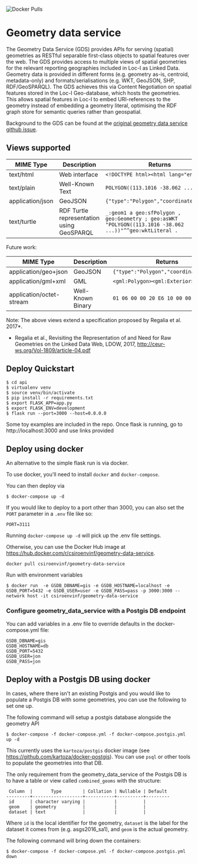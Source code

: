 ![Docker Pulls](https://img.shields.io/docker/pulls/csiroenvinf/geometry-data-service)

# Geometry data service

The Geometry Data Service (GDS) provides APIs for serving (spatial) geometries as RESTful separable first-class objects to spatial features over the web. The GDS provides access to multiple views of spatial geometries for the relevant reporting geographies included in Loc-I as Linked Data. Geometry data is provided in different forms (e.g. geometry as-is, centroid, metadata-only) and formats/serialisations (e.g. WKT, GeoJSON, SHP, RDF/GeoSPARQL). The GDS achieves this via Content Negotiation on spatial features stored in the Loc-I Geo-database, which hosts the geometries. This allows spatial features in Loc-I to embed URI-references to the geometry instead of embedding a geometry literal, optimising the RDF graph store for semantic queries rather than geospatial.

Background to the GDS can be found at the [original geometry data service github issue](https://github.com/CSIRO-enviro-informatics/loci.cat/issues/39#issue-535488760).

## Views supported

| MIME Type | Description | Returns |
|--------------|--------------|---------|
|text/html |Web interface |`<!DOCTYPE html><html lang="en">...`|
|text/plain |Well-Known Text |`POLYGON((113.1016 -38.062 ...))`|
|application/json | GeoJSON |`{"type":"Polygon","coordinates":...}`|
|text/turtle | RDF Turtle representation using GeoSPARQL | ```_:geom1 a geo:sfPolygon , geo:Geometry ; geo:asWKT "POLYGON((113.1016 -38.062 ...))"^^geo:wktLiteral .```|

Future work:

| MIME Type | Description | Returns |
|--------------|--------------|---------|
|application/geo+json | GeoJSON |`{"type":"Polygon","coordinates":...}`|
|application/gml+xml | GML |`<gml:Polygon><gml:Exterior>...`|
|application/octet-stream | Well-Known Binary | `01 06 00 00 20 E6 10 00 00 01...`|

Note: The above views extend a specification proposed by Regalia et al. 2017*.

* Regalia et al., Revisiting the Representation of and Need for Raw Geometries on the Linked Data Web, LDOW, 2017, http://ceur-ws.org/Vol-1809/article-04.pdf


## Deploy Quickstart 
```
$ cd api
$ virtualenv venv
$ source venv/bin/activate
$ pip install -r requirements.txt
$ export FLASK_APP=app.py
$ export FLASK_ENV=development
$ flask run --port=3000 --host=0.0.0.0
```

Some toy examples are included in the repo. Once flask is running, go to http://localhost:3000 and use links provided

## Deploy using docker

An alternative to the simple flask run is via docker. 

To use docker, you'll need to install `docker` and `docker-compose`.

You can then deploy via
```
$ docker-compose up -d
```

If you would like to deploy to a port other than 3000, you can also set the `PORT` parameter in a `.env` file like so:
```
PORT=3111
```

Running `docker-compose up -d` will pick up the .env file settings.

Otherwise, you can use the Docker Hub image at https://hub.docker.com/r/csiroenvinf/geometry-data-service.
```
docker pull csiroenvinf/geometry-data-service
```

Run with environment variables
```
$ docker run  -e GSDB_DBNAME=gis -e GSDB_HOSTNAME=localhost -e GSDB_PORT=5432 -e GSDB_USER=user -e GSDB_PASS=pass -p 3000:3000 --network host -it csiroenvinf/geometry-data-service 
```


### Configure geometry_data_service with a Postgis DB endpoint

You can add variables in a .env file to override defaults in the docker-compose.yml file:
```
GSDB_DBNAME=gis
GSDB_HOSTNAME=db
GSDB_PORT=5432
GSDB_USER=jon
GSDB_PASS=jon
```

## Deploy with a Postgis DB using docker 

In cases, where there isn't an existing Postgis and you would like to populate a Postgis DB with
some geometries, you can use the following to set one up.

The following command will setup a postgis database alongside the geometry API
```
$ docker-compose -f docker-compose.yml -f docker-compose.postgis.yml up -d
```

This currently uses the `kartoza/postgis` docker image (see https://github.com/kartoza/docker-postgis).
You can use `psql` or other tools to populate the geometries into that DB.

The only requirement from the geometry_data_service of the Postgis DB 
is to have a table or view called `combined_geoms` with the structure:
```
 Column  |       Type        | Collation | Nullable | Default 
---------+-------------------+-----------+----------+---------
 id      | character varying |           |          | 
 geom    | geometry          |           |          | 
 dataset | text              |           |          | 
```

Where `id` is the local identifier for the geometry, `dataset` is the label for the dataset it comes from (e.g. asgs2016_sa1),
and `geom` is the actual geometry.


The following command will bring down the containers:
```
$ docker-compose -f docker-compose.yml -f docker-compose.postgis.yml down 
```
